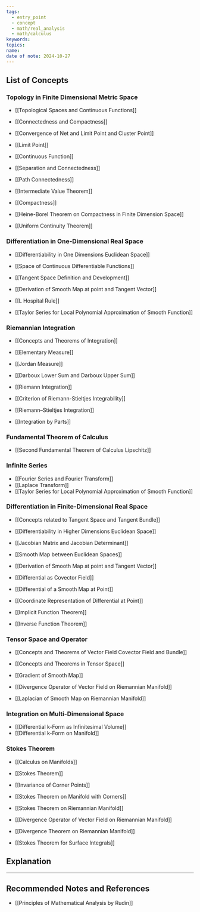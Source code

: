 ```yaml
---
tags:
  - entry_point
  - concept
  - math/real_analysis
  - math/calculus
keywords: 
topics: 
name: 
date of note: 2024-10-27
---
```


## List of Concepts

### Topology in Finite Dimensional Metric Space 

- [[Topological Spaces and Continuous Functions]]
- [[Connectedness and Compactness]]

- [[Convergence of Net and Limit Point and Cluster Point]]
- [[Limit Point]]
- [[Continuous Function]]

- [[Separation and Connectedness]]
- [[Path Connectedness]]
- [[Intermediate Value Theorem]]

- [[Compactness]]
- [[Heine-Borel Theorem on Compactness in Finite Dimension Space]]
- [[Uniform Continuity Theorem]]

### Differentiation in One-Dimensional Real Space

- [[Differentiability in One Dimensions Euclidean Space]]
- [[Space of Continuous Differentiable Functions]]

- [[Tangent Space Definition and Development]]
- [[Derivation of Smooth Map at point and Tangent Vector]]

- [[L Hospital Rule]]
- [[Taylor Series for Local Polynomial Approximation of Smooth Function]]


### Riemannian Integration

- [[Concepts and Theorems of Integration]]
- [[Elementary Measure]]
- [[Jordan Measure]]

- [[Darboux Lower Sum and Darboux Upper Sum]]
- [[Riemann Integration]]
- [[Criterion of Riemann-Stieltjes Integrability]]
- [[Riemann–Stieltjes Integration]]
- [[Integration by Parts]]


### Fundamental Theorem of Calculus

- [[Second Fundamental Theorem of Calculus Lipschitz]]

### Infinite Series

- [[Fourier Series and Fourier Transform]]
- [[Laplace Transform]]
- [[Taylor Series for Local Polynomial Approximation of Smooth Function]]


### Differentiation in Finite-Dimensional Real Space

- [[Concepts related to Tangent Space and Tangent Bundle]]

- [[Differentiability in Higher Dimensions Euclidean Space]]
- [[Jacobian Matrix and Jacobian Determinant]]

- [[Smooth Map between Euclidean Spaces]]
- [[Derivation of Smooth Map at point and Tangent Vector]]
- [[Differential as Covector Field]]
- [[Differential of a Smooth Map at Point]]
- [[Coordinate Representation of Differential at Point]]

- [[Implicit Function Theorem]]
- [[Inverse Function Theorem]]

### Tensor Space and Operator

- [[Concepts and Theorems of Vector Field Covector Field and Bundle]]
- [[Concepts and Theorems in Tensor Space]]

- [[Gradient of Smooth Map]]
- [[Divergence Operator of Vector Field on Riemannian Manifold]]
- [[Laplacian of Smooth Map on Riemannian Manifold]]


### Integration on Multi-Dimensional Space

- [[Differential k-Form as Infinitesimal Volume]]
- [[Differential k-Form on Manifold]]


### Stokes Theorem

- [[Calculus on Manifolds]]
- [[Stokes Theorem]]
- [[Invariance of Corner Points]]
- [[Stokes Theorem on Manifold with Corners]]


- [[Stokes Theorem on Riemannian Manifold]]
- [[Divergence Operator of Vector Field on Riemannian Manifold]]
- [[Divergence Theorem on Riemannian Manifold]]

- [[Stokes Theorem for Surface Integrals]]


## Explanation





-----------
##  Recommended Notes and References



- [[Principles of Mathematical Analysis by Rudin]]
